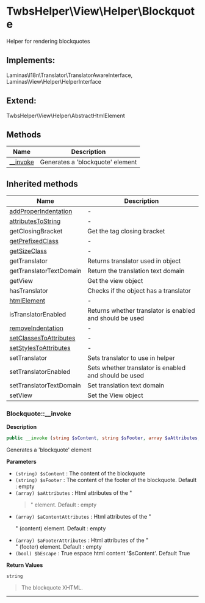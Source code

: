 # TwbsHelper\View\Helper\Blockquote  

Helper for rendering blockquotes

## Implements:
Laminas\I18n\Translator\TranslatorAwareInterface, Laminas\View\Helper\HelperInterface

## Extend:

TwbsHelper\View\Helper\AbstractHtmlElement

## Methods

| Name | Description |
|------|-------------|
|[__invoke](#blockquote__invoke)|Generates a 'blockquote' element|

## Inherited methods

| Name | Description |
|------|-------------|
| [addProperIndentation](https://secure.php.net/manual/en/twbshelper\view\helper\abstracthtmlelement.addproperindentation.php) | - |
| [attributesToString](https://secure.php.net/manual/en/twbshelper\view\helper\abstracthtmlelement.attributestostring.php) | - |
|getClosingBracket|Get the tag closing bracket|
| [getPrefixedClass](https://secure.php.net/manual/en/twbshelper\view\helper\abstracthtmlelement.getprefixedclass.php) | - |
| [getSizeClass](https://secure.php.net/manual/en/twbshelper\view\helper\abstracthtmlelement.getsizeclass.php) | - |
|getTranslator|Returns translator used in object|
|getTranslatorTextDomain|Return the translation text domain|
|getView|Get the view object|
|hasTranslator|Checks if the object has a translator|
| [htmlElement](https://secure.php.net/manual/en/twbshelper\view\helper\abstracthtmlelement.htmlelement.php) | - |
|isTranslatorEnabled|Returns whether translator is enabled and should be used|
| [removeIndentation](https://secure.php.net/manual/en/twbshelper\view\helper\abstracthtmlelement.removeindentation.php) | - |
| [setClassesToAttributes](https://secure.php.net/manual/en/twbshelper\view\helper\abstracthtmlelement.setclassestoattributes.php) | - |
| [setStylesToAttributes](https://secure.php.net/manual/en/twbshelper\view\helper\abstracthtmlelement.setstylestoattributes.php) | - |
|setTranslator|Sets translator to use in helper|
|setTranslatorEnabled|Sets whether translator is enabled and should be used|
|setTranslatorTextDomain|Set translation text domain|
|setView|Set the View object|



### Blockquote::__invoke  

**Description**

```php
public __invoke (string $sContent, string $sFooter, array $aAttributes, array $aContentAttributes, array $aFooterAttributes, bool $bEscape)
```

Generates a 'blockquote' element 

 

**Parameters**

* `(string) $sContent`
: The content of the blockquote  
* `(string) $sFooter`
: The content of the footer of the blockquote. Default : empty  
* `(array) $aAttributes`
: Html attributes of the "<blockquote>" element. Default : empty  
* `(array) $aContentAttributes`
: Html attributes of the "<p>" (content) element. Default : empty  
* `(array) $aFooterAttributes`
: Html attributes of the "<footer>" (footer) element. Default : empty  
* `(bool) $bEscape`
: True espace html content '$sContent'. Default True  

**Return Values**

`string`

> The blockquote XHTML.


<hr />

